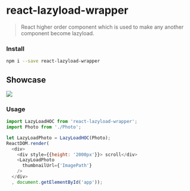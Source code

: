 # react-lazyload-wrapper

> React higher order component which is used to make any another component become lazyload.

### Install
```sh
npm i --save react-lazyload-wrapper
```
## Showcase
![](http://ofc9lijyu.bkt.clouddn.com/luping.gif)

### Usage

```javascript
import LazyLoadHOC from 'react-lazyload-wrapper';
import Photo from './Photo';

let LazyLoadPhoto = LazyLoadHOC(Photo);
ReactDOM.render(
  <div>
    <div style={{height: '2000px'}}> scroll</div>
    <LazyLoadPhoto
      thumbnailUrl={'ImagePath'}
    />
  </div>
  , document.getElementById('app'));
```
